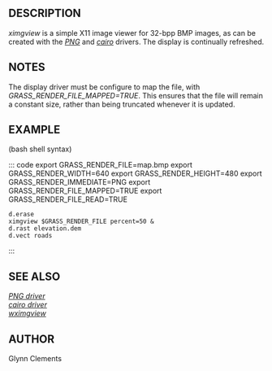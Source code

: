 ## DESCRIPTION

*ximgview* is a simple X11 image viewer for 32-bpp BMP images, as can be
created with the *[PNG](pngdriver.html)* and *[cairo](cairodriver.html)*
drivers. The display is continually refreshed.

## NOTES

The display driver must be configure to map the file, with
*GRASS_RENDER_FILE_MAPPED=TRUE*. This ensures that the file will remain
a constant size, rather than being truncated whenever it is updated.

## EXAMPLE

(bash shell syntax)

::: code
    export GRASS_RENDER_FILE=map.bmp
    export GRASS_RENDER_WIDTH=640
    export GRASS_RENDER_HEIGHT=480
    export GRASS_RENDER_IMMEDIATE=PNG
    export GRASS_RENDER_FILE_MAPPED=TRUE
    export GRASS_RENDER_FILE_READ=TRUE

    d.erase
    ximgview $GRASS_RENDER_FILE percent=50 &
    d.rast elevation.dem
    d.vect roads
:::

## SEE ALSO

*[PNG driver](pngdriver.html)\
[cairo driver](cairodriver.html)\
[wximgview](wximgview.html)*

## AUTHOR

Glynn Clements
